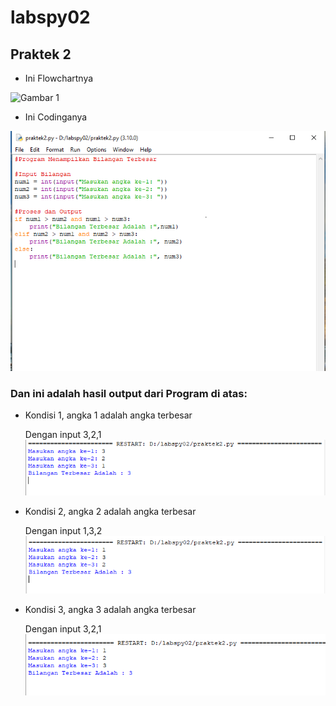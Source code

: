 # labspy02
## Praktek 2
- Ini Flowchartnya <p>

![Gambar 1](screenshot/FlowchartPraktek2.png)

- Ini Codinganya <p>

![Gambar 2](screenshot/1.png)

### Dan ini adalah hasil output dari Program di atas:
- Kondisi 1, angka 1 adalah angka terbesar<p>
Dengan input 3,2,1
![Gambar 3](screenshot/2.png)

- Kondisi 2, angka 2 adalah angka terbesar<p>
Dengan input 1,3,2
![Gambar 4](screenshot/3.png)

- Kondisi 3, angka 3 adalah angka terbesar<p>
Dengan input 3,2,1
![Gambar 5](screenshot/4.png)
